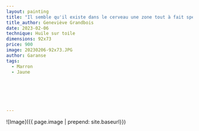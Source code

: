 ```yaml
---
layout: painting
title: "Il semble qu'il existe dans le cerveau une zone tout à fait spécifique qu'on pourrait appeler la mémoire poétique et qui enregistre ce qui nous a charmés, ce qui nous a émus, ce qui donne à notre vie sa beauté."   
title_author: Geneviève Grandbois   
date: 2023-02-06
technique: Huile sur toile
dimensions: 92x73
price: 900
image: 20230206-92x73.JPG
author: Garanse
tags:
  - Marron
  - Jaune
  
  
 
  
  
  
---
```

![Image]({{ page.image | prepend: site.baseurl}})

